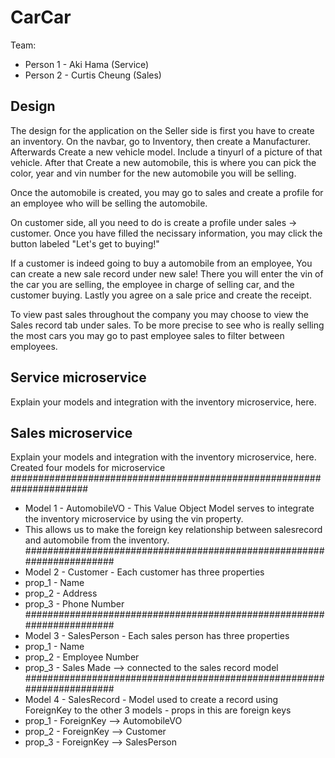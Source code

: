 # CarCar

Team:

* Person 1 - Aki Hama (Service)
* Person 2 - Curtis Cheung (Sales)

## Design
The design for the application on the Seller side is first you have to create an inventory. On the navbar, go to Inventory, then create a Manufacturer. Afterwards Create a new vehicle model. Include a tinyurl of a picture of that vehicle. After that Create a new automobile, this is where you can pick the color, year and vin number for the new automobile you will be selling.

Once the automobile is created, you may go to sales and create a profile for an employee who will be selling the automobile.

On customer side, all you need to do is create a profile under sales -> customer. Once you have filled the necissary information, you may click the button labeled "Let's get to buying!"

If a customer is indeed going to buy a automobile from an employee, You can create a new sale record under new sale! There you will enter the vin of the car you are selling, the employee in charge of selling car, and the customer buying. Lastly you agree on a sale price and create the receipt.

To view past sales throughout the company you may choose to view the Sales record tab under sales. To be more precise to see who is really selling the most cars you may go to past employee sales to filter between employees.

## Service microservice

Explain your models and integration with the inventory
microservice, here.

## Sales microservice

Explain your models and integration with the inventory
microservice, here.
Created four models for microservice
######################################################################
- Model 1 - AutomobileVO - This Value Object Model serves to integrate the inventory microservice by using the vin property.
- This allows us to make the foreign key relationship between salesrecord and automobile from the inventory.
######################################################################
- Model 2 - Customer - Each customer has three properties 
- prop_1 - Name
- prop_2 - Address
- prop_3 - Phone Number
######################################################################
- Model 3 - SalesPerson - Each sales person has three properties
- prop_1 - Name
- prop_2 - Employee Number
- prop_3 - Sales Made --> connected to the sales record model
######################################################################
- Model 4 - SalesRecord - Model used to create a record using ForeignKey to the other 3 models - props in this are foreign keys
- prop_1 - ForeignKey --> AutomobileVO
- prop_2 - ForeignKey --> Customer
- prop_3 - ForeignKey --> SalesPerson
